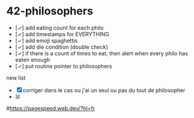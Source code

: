 # 42-philosophers

- [✓] add eating count for each philo
- [✓] add timestamps for EVERYTHING
- [✓] add emoji spaghettis
- [✓] add die condition (double check)
- [✓] if there is a count of times to eat, then alert when every philo has eaten enough
- [✓] put routine pointer to philosophers

new list
- [x] corriger dans le cas ou j'ai un seul ou pas du tout de philosopher
- [x] 

#https://pagespeed.web.dev/?hl=fr